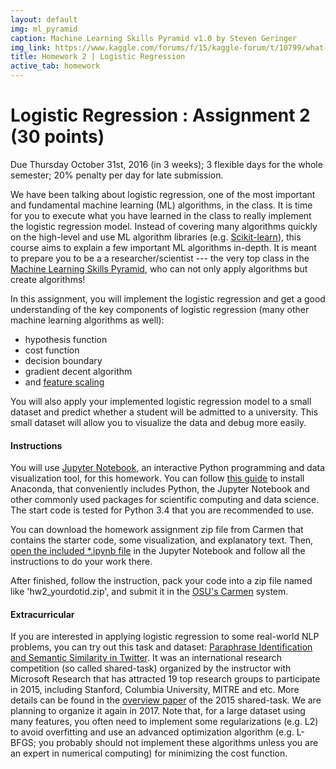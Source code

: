 ```yaml
---
layout: default
img: ml_pyramid 
caption: Machine Learning Skills Pyramid v1.0 by Steven Geringer
img_link: https://www.kaggle.com/forums/f/15/kaggle-forum/t/10799/what-makes-a-rock-star-machine-learning-scientist
title: Homework 2 | Logistic Regression
active_tab: homework
---
```




Logistic Regression <span class="text-muted">: Assignment 2 (30 points)</span> 
=============================================================


<div class="alert alert-info">
  <p>Due Thursday October 31st, 2016 (in 3 weeks); 3 flexible days for the whole semester; 20% penalty per day for late submission.</p>
</div>


We have been talking about logistic regression, one of the most important and fundamental machine learning (ML) algorithms, in the class. It is time for you to execute what you have learned in the class to really implement the logistic regression model. Instead of covering many algorithms quickly on the high-level and use ML algorithm libraries (e.g. [Scikit-learn](http://scikit-learn.org/stable/)), this course aims to explain a few important ML algorithms in-depth. It is meant to prepare you to be a a researcher/scientist --- the very top class in the [Machine Learning Skills Pyramid](http://socialmedia-class.org/assets/img/ml_pyramid.jpg), who can not only  apply algorithms but create algorithms! 



In this assignment, you will implement the logistic regression and get a good understanding of the key components of logistic regression (many other machine learning algorithms as well):

- hypothesis function
- cost function
- decision boundary
- gradient decent algorithm
- and [feature scaling](https://en.wikipedia.org/wiki/Feature_scaling)


You will also apply your implemented logistic regression model to a small dataset and predict whether a student will be admitted to a university. This small dataset will allow you to visualize the data and debug more easily. 

#### Instructions

You will use [Jupyter Notebook](http://jupyter.org/), an interactive Python programming and data visualization tool, for this homework. You can follow [this guide](http://jupyter.readthedocs.io/en/latest/install.html) to install Anaconda, that conveniently includes Python, the Jupyter Notebook and other commonly used packages for scientific computing and data science. The start code is tested for Python 3.4 that you are recommended to use. 

You can download the homework assignment zip file from Carmen that contains the starter code, some visualization, and explanatory text. Then, [open the included *.ipynb file](http://jupyter.readthedocs.io/en/latest/running.html) in the Jupyter Notebook and follow all the instructions to do your work there.

After finished, follow the instruction, pack your code into a zip file named like 'hw2_yourdotid.zip', and submit it in the [OSU's Carmen](https://carmen.osu.edu/) system.


#### Extracurricular

If you are interested in applying logistic regression to some real-world NLP problems, you can try out this task and dataset: [Paraphrase Identification and Semantic Similarity in Twitter](http://alt.qcri.org/semeval2015/task1/). It was an international research competition (so called shared-task) organized by the instructor with Microsoft Research that has attracted 19 top research groups to participate in 2015, including Stanford, Columbia University, MITRE and etc. More details can be found in the [overview paper](https://cocoxu.github.io/publications/semeval_pit_2015_overview.pdf) of the 2015 shared-task. We are planning to organize it again in 2017. Note that, for a large dataset using many features, you often need to implement some regularizations (e.g. L2) to avoid overfitting and use an advanced optimization algorithm (e.g. L-BFGS; you probably should not implement these algorithms unless you are an expert in numerical computing) for minimizing the cost function. 











